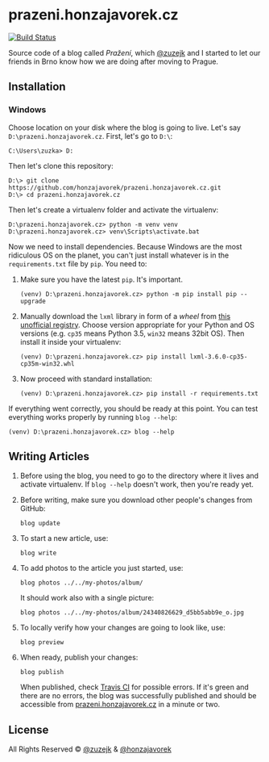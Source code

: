# prazeni.honzajavorek.cz

[![Build Status](https://travis-ci.org/honzajavorek/prazeni.honzajavorek.cz.svg?branch=master)](https://travis-ci.org/honzajavorek/prazeni.honzajavorek.cz)

Source code of a blog called _Pražení_, which [@zuzejk](https://github.com/zuzejk) and I started to let our friends in Brno know how we are doing after moving to Prague.


## Installation

### Windows

Choose location on your disk where the blog is going to live. Let's say `D:\prazeni.honzajavorek.cz`. First, let's go to `D:\`:

```
C:\Users\zuzka> D:
```

Then let's clone this repository:

```
D:\> git clone https://github.com/honzajavorek/prazeni.honzajavorek.cz.git
D:\> cd prazeni.honzajavorek.cz
```

Then let's create a virtualenv folder and activate the virtualenv:

```
D:\prazeni.honzajavorek.cz> python -m venv venv
D:\prazeni.honzajavorek.cz> venv\Scripts\activate.bat
```

Now we need to install dependencies. Because Windows are the most ridiculous OS on the planet, you can't just install whatever is in the `requirements.txt` file by `pip`. You need to:

1.  Make sure you have the latest `pip`. It's important.

    ```
    (venv) D:\prazeni.honzajavorek.cz> python -m pip install pip --upgrade
    ```

2.  Manually download the `lxml` library in form of a *wheel* from [this unofficial registry](http://www.lfd.uci.edu/~gohlke/pythonlibs/#lxml). Choose version appropriate for your Python and OS versions (e.g. `cp35` means Python 3.5, `win32` means 32bit OS). Then install it inside your virtualenv:

    ```
    (venv) D:\prazeni.honzajavorek.cz> pip install lxml-3.6.0-cp35-cp35m-win32.whl
    ```

3.  Now proceed with standard installation:

    ```
    (venv) D:\prazeni.honzajavorek.cz> pip install -r requirements.txt
    ```

If everything went correctly, you should be ready at this point. You can test everything works properly by running `blog --help`:

```
(venv) D:\prazeni.honzajavorek.cz> blog --help
```

## Writing Articles

1.  Before using the blog, you need to go to the directory where it lives and activate virtualenv.
    If `blog --help` doesn't work, then you're ready yet.

2.  Before writing, make sure you download other people's changes from GitHub:

    ```
    blog update
    ```

3.  To start a new article, use:

    ```
    blog write
    ```

4.  To add photos to the article you just started, use:

    ```
    blog photos ../../my-photos/album/
    ```

    It should work also with a single picture:

    ```
    blog photos ../../my-photos/album/24340826629_d5bb5abb9e_o.jpg
    ```

5.  To locally verify how your changes are going to look like, use:

    ```
    blog preview
    ```

6.  When ready, publish your changes:

    ```
    blog publish
    ```

    When published, check [Travis CI](https://travis-ci.org/honzajavorek/prazeni.honzajavorek.cz) for possible errors. If it's green and there are no errors, the blog was successfully published and should be accessible from [prazeni.honzajavorek.cz](http://prazeni.honzajavorek.cz/) in a minute or two.


## License

All Rights Reserved © [@zuzejk](https://github.com/zuzejk) & [@honzajavorek](https://github.com/honzajavorek)
